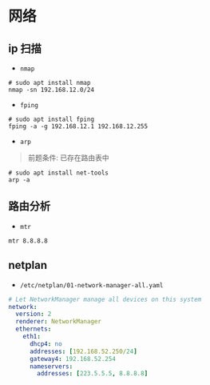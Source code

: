 # 网络

## ip 扫描

- `nmap` 

```shell
# sudo apt install nmap
nmap -sn 192.168.12.0/24
```

- `fping` 

```shell
# sudo apt install fping
fping -a -g 192.168.12.1 192.168.12.255
```

- `arp`

> 前题条件: 已存在路由表中

```shell
# sudo apt install net-tools
arp -a
```

## 路由分析

- `mtr`

```shell
mtr 8.8.8.8
```

## netplan

- `/etc/netplan/01-network-manager-all.yaml`

```yaml
# Let NetworkManager manage all devices on this system
network:
  version: 2
  renderer: NetworkManager
  ethernets:
    eth1:
      dhcp4: no
      addresses: [192.168.52.250/24]
      gateway4: 192.168.52.254
      nameservers:
        addresses: [223.5.5.5, 8.8.8.8]
```
